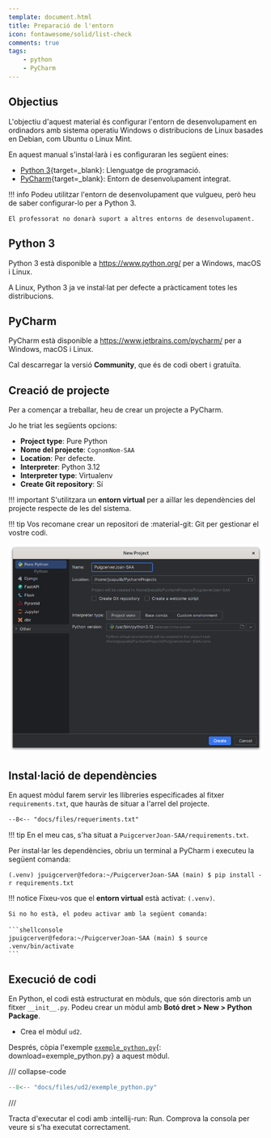 ```yaml
---
template: document.html
title: Preparació de l'entorn
icon: fontawesome/solid/list-check
comments: true
tags:
    - python
    - PyCharm
---
```


## Objectius
L'objectiu d'aquest material és configurar l'entorn de desenvolupament
en ordinadors amb sistema operatiu Windows o distribucions de Linux basades en Debian,
com Ubuntu o Linux Mint.

En aquest manual s'instal·larà i es configuraran les següent eines:

- [Python 3](https://www.python.org/){target=_blank}: Llenguatge de programació.
- [PyCharm](https://www.jetbrains.com/pycharm/){target=_blank}: Entorn de desenvolupament integrat.

!!! info
    Podeu utilitzar l'entorn de desenvolupament que vulgueu,
    però heu de saber configurar-lo per a Python 3.

    El professorat no donarà suport a altres entorns de desenvolupament.

## Python 3
Python 3 està disponible a https://www.python.org/ per a Windows, macOS i Linux.

A Linux, Python 3 ja ve instal·lat per defecte a pràcticament totes les distribucions.

## PyCharm
PyCharm està disponible a https://www.jetbrains.com/pycharm/ per a Windows, macOS i Linux.

Cal descarregar la versió __Community__, que és de codi obert i gratuïta.

## Creació de projecte
Per a començar a treballar, heu de crear un projecte a PyCharm.

Jo he triat les següents opcions:

- __Project type__: Pure Python
- __Nome del projecte__: `CognomNom-SAA`
- __Location__: Per defecte.
- __Interpreter__: Python 3.12
- __Interpreter type__: Virtualenv
- __Create Git repository__: Sí

!!! important
    S'utilitzara un __entorn virtual__ per a aïllar les dependències del projecte
    respecte de les del sistema.

!!! tip
    Vos recomane crear un repositori de :material-git: Git per gestionar el vostre codi.

![Creació de projecte](../img/entorn/pycharm_creacio_projecte.png)

## Instal·lació de dependències
En aquest mòdul farem servir les llibreries especificades al fitxer `requirements.txt`,
que hauràs de situar a l'arrel del projecte.

```txt title="requirements.txt"
--8<-- "docs/files/requeriments.txt"
```

!!! tip
    En el meu cas, s'ha situat a `PuigcerverJoan-SAA/requirements.txt`.

Per instal·lar les dependències, obriu un terminal a PyCharm
i executeu la següent comanda:

```shellconsole
(.venv) jpuigcerver@fedora:~/PuigcerverJoan-SAA (main) $ pip install -r requirements.txt
```

!!! notice
    Fixeu-vos que el __entorn virtual__ està activat: `(.venv)`.

    Si no ho està, el podeu activar amb la següent comanda:

    ```shellconsole
    jpuigcerver@fedora:~/PuigcerverJoan-SAA (main) $ source .venv/bin/activate
    ```

## Execució de codi
En Python, el codi està estructurat en mòduls, que són directoris amb un fitxer `__init__.py`.
Podeu crear un mòdul amb __Botó dret > New > Python Package__.

- Crea el mòdul `ud2`.

Després, còpia l'exemple [`exemple_python.py`](../../files/ud2/exemple_python.py){: download=exemple_python.py}
a aquest mòdul.

/// collapse-code
```python
--8<-- "docs/files/ud2/exemple_python.py"
```
///

Tracta d'executar el codi amb :intellij-run: Run. Comprova la consola
per veure si s'ha executat correctament.

